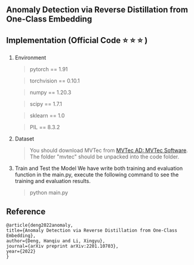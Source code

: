 ﻿## Anomaly Detection via Reverse Distillation from One-Class Embedding 
 ## Implementation (Official Code ⭐️ ⭐️ ⭐️ )

1. Environment
	> pytorch == 1.91
	
	> torchvision == 0.10.1
	
	> numpy == 1.20.3
	
	> scipy == 1.7.1
	
	> sklearn == 1.0
	
	> PIL == 8.3.2
2. Dataset
    > You should download MVTec from [MVTec AD: MVTec Software](https://www.mvtec.com/company/research/datasets/mvtec-ad/). The folder "mvtec" should be unpacked into the code folder.
3. Train and Test the Model
We have write both training and evaluation function in the main.py, execute the following command to see the training and evaluation results.
    > python main.py
    
 ## Reference
	@article{deng2022anomaly,    
	title={Anomaly Detection via Reverse Distillation from One-Class Embedding},
	author={Deng, Hanqiu and Li, Xingyu},
	journal={arXiv preprint arXiv:2201.10703},
	year={2022}
	}
